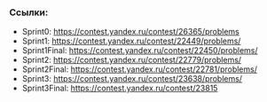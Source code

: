 ### Ссылки:
* Sprint0: https://contest.yandex.ru/contest/26365/problems
* Sprint1: https://contest.yandex.ru/contest/22449/problems/
* Sprint1Final: https://contest.yandex.ru/contest/22450/problems/
* Sprint2: https://contest.yandex.ru/contest/22779/problems/
* Sprint2Final: https://contest.yandex.ru/contest/22781/problems/
* Sprint3: https://contest.yandex.ru/contest/23638/problems/
* Sprint3Final: https://contest.yandex.ru/contest/23815